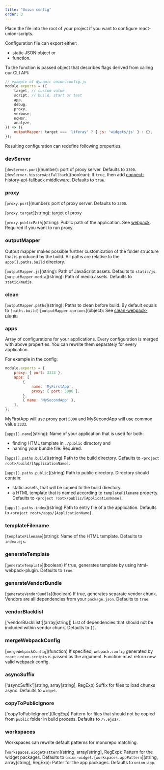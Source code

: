 ```yaml
---
title: "Union config"
order: 3
---
```


Place the file into the root of your project if you want to configure react-union-scripts.

Configuration file can export either:

- static JSON object or
- function.

To the function is passed object that describes flags derived from calling our CLI API:

```js
// example of dynamic union.config.js
module.exports = ({
	target, // custom value
	script, // build, start or test
	app,
	debug,
	proxy,
	verbose,
	noHmr,
	analyze,
}) => ({
	outputMapper: target === 'liferay' ? { js: 'widgets/js' } : {},
});
```

Resulting configuration can redefine following properties.

### devServer

[`devServer.port`]\(number): port of proxy server. Defaults to `3300`.
[`devServer.historyApiFallback`]\(boolean): If `true`, then add [connect-history-api-fallback](https://github.com/bripkens/connect-history-api-fallback) middleware. Defaults to `true`.

### proxy

[`proxy.port`]\(number): port of proxy server. Defaults to `3300`.

[`proxy.target`]\(string): target of proxy

[`proxy.publicPath`]\(string): Public path of the application. See [webpack](https://github.com/webpack/docs/wiki/configuration#outputpublicpath). Required if you want to run proxy.

### outputMapper

Output mapper makes possible further customization of the folder structure that is produced by the build. All paths are relative to the `apps[].paths.build` directory.

[`outputMapper.js`]\(string): Path of JavaScript assets. Defaults to `static/js`.
[`outputMapper.media`]\(string): Path of media assets. Defaults to `static/media`.

### clean

[`outputMapper.paths`]\(string): Paths to clean before build. By default equals to `[paths.build]`
[`outputMapper.oprions`]\(object): See [clean-webpack-plugin](https://github.com/johnagan/clean-webpack-plugin)

### apps

Array of configurations for your applications. Every configuration is merged with above properties. You can rewrite them separately for every application.

For example in the config:

```js
module.exports = {
	proxy: { port: 3333 },
	apps: [
		{
			name: 'MyFirstApp',
			proxy: { port: 5000 },
		},
		{ name: 'MySecondApp' },
	],
};
```

MyFirstApp will use proxy port `5000` and MySecondApp will use common value `3333`.

[`apps[].name`]\(string): Name of your application that is used for both:

- finding HTML template in `./public` directory and
- naming your bundle file.
  Required.

[`apps[].paths.build`]\(string) Path to the build directory. Defaults to `<project root>/build/[ApplicationName]`.

[`apps[].paths.public`]\(string) Path to public directory. Directory should contain:

- static assets, that will be copied to the build directory
- a HTML template that is named according to `templateFilename` property.
  Defaults to `<project root>/public/[ApplicationName]`.

[`apps[].paths.index`]\(string) Path to entry file of a the application. Defaults to `<project root>/apps/[ApplicationName]`.

### templateFilename

[`templateFilename`]\(string): Name of the HTML template. Defaults to `index.ejs`.

### generateTemplate

[`generateTemplate`]\(boolean) If true, generates template by using html-webpack-plugin. Defaults to `true`.

### generateVendorBundle

[`generateVendorBundle`]\(boolean) If true, generates separate vendor chunk. Vendors are all dependencies from your `package.json`. Defaults to `true`.

### vendorBlacklist

['vendorBlackList']\(array[string]) List of dependencies that should not be included within vendor chunk. Defaults to `[]`.

### mergeWebpackConfig

[`mergeWebpackConfig`]\(function) If specified, `webpack.config` generated by `react-union-scripts` is passed as the argument. Function must return new valid webpack config.

### asyncSuffix

['asyncSuffix']\(string, array[string], RegExp) Suffix for files to load chunks async. Defaults to `widget`.

### copyToPublicIgnore

['copyToPublicIgnore']\(RegExp) Pattern for files that should not be copied from `public` folder in build process. Defaults to `/\.ejs$/`.

### workspaces

Workspaces can rewrite default patterns for monorepo matching.

[`workspaces.widgetPattern`]\(string, array[string], RegExp): Pattern for the widget packages. Defaults to `union-widget`.
[`workspaces.appPattern`]\(string, array[string], RegExp): Patter for the app packages. Defaults to `union-app`.
